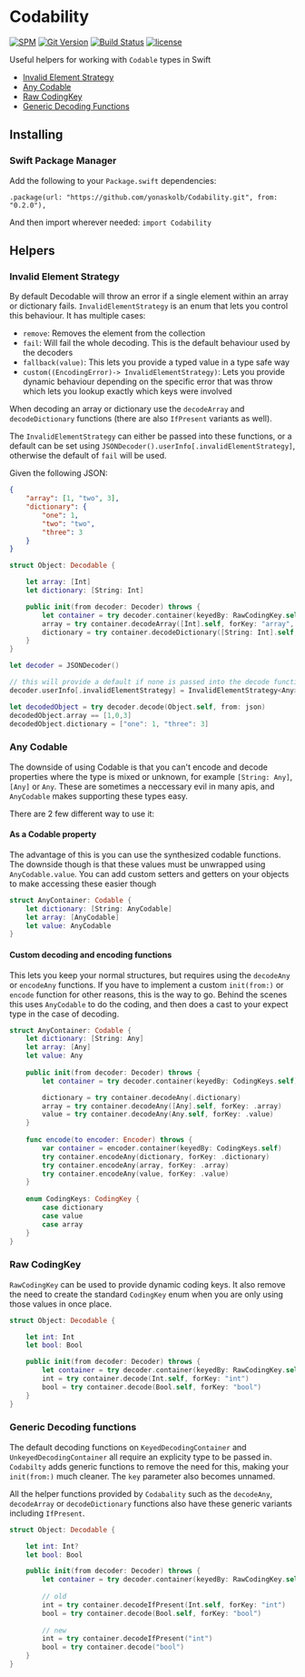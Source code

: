 # Codability

[![SPM](https://img.shields.io/badge/spm-compatible-brightgreen.svg?style=for-the-badge)](https://swift.org/package-manager)
[![Git Version](https://img.shields.io/github/release/yonaskolb/Codability.svg?style=for-the-badge)](https://github.com/yonaskolb/Codability/releases)
[![Build Status](https://img.shields.io/circleci/project/github/yonaskolb/Codability.svg?style=for-the-badge)](https://circleci.com/gh/yonaskolb/Codability)
[![license](https://img.shields.io/github/license/yonaskolb/Codability.svg?style=for-the-badge)](https://github.com/yonaskolb/Codability/blob/master/LICENSE)

Useful helpers for working with `Codable` types in Swift

- [Invalid Element Strategy](#invalid-element-strategy)
- [Any Codable](#any-codable)
- [Raw CodingKey](#raw-codingkey)
- [Generic Decoding Functions](#generic-decoding-functions)

## Installing

### Swift Package Manager

Add the following to your `Package.swift` dependencies:

```
.package(url: "https://github.com/yonaskolb/Codability.git", from: "0.2.0"),
```

And then import wherever needed: `import Codability`

## Helpers

### Invalid Element Strategy
By default Decodable will throw an error if a single element within an array or dictionary fails. `InvalidElementStrategy` is an enum that lets you control this behaviour. It has multiple cases:

- `remove`: Removes the element from the collection
- `fail`: Will fail the whole decoding. This is the default behaviour used by the decoders
- `fallback(value)`: This lets you provide a typed value in a type safe way
- `custom((EncodingError)-> InvalidElementStrategy)`: Lets you provide dynamic behaviour depending on the specific error that was throw which lets you lookup exactly which keys were involved

When decoding an array or dictionary use the `decodeArray` and `decodeDictionary` functions (there are also `IfPresent` variants as well).

The `InvalidElementStrategy` can either be passed into these functions, or a default can be set using `JSONDecoder().userInfo[.invalidElementStrategy]`, otherwise the default of `fail` will be used.

Given the following JSON:

```json
{
    "array": [1, "two", 3],
    "dictionary": {
        "one": 1,
        "two": "two",
        "three": 3
    }
}
```        
```swift
struct Object: Decodable {

    let array: [Int]
    let dictionary: [String: Int]

    public init(from decoder: Decoder) throws {
        let container = try decoder.container(keyedBy: RawCodingKey.self)
        array = try container.decodeArray([Int].self, forKey: "array", invalidElementStrategy: .fallback(0))
        dictionary = try container.decodeDictionary([String: Int].self, forKey: "dictionary", invalidElementStrategy: .remove)
    }
}
```

```swift
let decoder = JSONDecoder()

// this will provide a default if none is passed into the decode functions
decoder.userInfo[.invalidElementStrategy] = InvalidElementStrategy<Any>.remove

let decodedObject = try decoder.decode(Object.self, from: json)
decodedObject.array == [1,0,3]
decodedObject.dictionary = ["one": 1, "three": 3]
```

### Any Codable
The downside of using Codable is that you can't encode and decode properties where the type is mixed or unknown, for example `[String: Any]`, `[Any]` or `Any`. 
These are sometimes a neccessary evil in many apis, and `AnyCodable` makes supporting these types easy.

There are 2 few different way to use it:

#### As a Codable property
The advantage of this is you can use the synthesized codable functions.
The downside though is that these values must be unwrapped using `AnyCodable.value`. You can add custom setters and getters on your objects to make accessing these easier though

```swift
struct AnyContainer: Codable {
    let dictionary: [String: AnyCodable]
    let array: [AnyCodable]
    let value: AnyCodable
}
```

#### Custom decoding and encoding functions

This lets you keep your normal structures, but requires using the `decodeAny` or `encodeAny` functions. If you have to implement a custom `init(from:)` or `encode` function for other reasons, this is the way to go. Behind the scenes this uses `AnyCodable` to do the coding, and then does a cast to your expect type in the case of decoding. 

```swift
struct AnyContainer: Codable {
    let dictionary: [String: Any]
    let array: [Any]
    let value: Any
    
    public init(from decoder: Decoder) throws {
        let container = try decoder.container(keyedBy: CodingKeys.self)

        dictionary = try container.decodeAny(.dictionary)
        array = try container.decodeAny([Any].self, forKey: .array)
        value = try container.decodeAny(Any.self, forKey: .value)
    }
    
    func encode(to encoder: Encoder) throws {
        var container = encoder.container(keyedBy: CodingKeys.self)
        try container.encodeAny(dictionary, forKey: .dictionary)
        try container.encodeAny(array, forKey: .array)
        try container.encodeAny(value, forKey: .value)
    }
    
    enum CodingKeys: CodingKey {
        case dictionary
        case value
        case array
    }
}
```

### Raw CodingKey
`RawCodingKey` can be used to provide dynamic coding keys. It also remove the need to create the standard `CodingKey` enum when you are only using those values in once place.

```swift
struct Object: Decodable {

    let int: Int
    let bool: Bool

    public init(from decoder: Decoder) throws {
        let container = try decoder.container(keyedBy: RawCodingKey.self)
        int = try container.decode(Int.self, forKey: "int")
        bool = try container.decode(Bool.self, forKey: "bool")
    }
}
```

### Generic Decoding functions
The default decoding functions on `KeyedDecodingContainer` and `UnkeyedDecodingContainer` all require an explicity type to be passed in. `Codabilty` adds generic functions to remove the need for this, making your `init(from:)` much cleaner. The `key` parameter also becomes unnamed.

All the helper functions provided by `Codabality` such as the `decodeAny`, `decodeArray` or `decodeDictionary` functions also have these generic variants including `IfPresent`.

```swift
struct Object: Decodable {

    let int: Int?
    let bool: Bool

    public init(from decoder: Decoder) throws {
        let container = try decoder.container(keyedBy: RawCodingKey.self)
        
        // old
        int = try container.decodeIfPresent(Int.self, forKey: "int")
        bool = try container.decode(Bool.self, forKey: "bool")
        
        // new
        int = try container.decodeIfPresent("int")
        bool = try container.decode("bool")
    }
}

```
